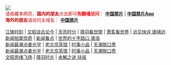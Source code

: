 <div style="width:100%;"><a href="https://a513.fun/"><img src="https://github.com/JohnChen201502/jinpian/blob/master/logo-zgjp.png?raw=true"/></a></div>
<span  style="color:#CC0000;">请收藏本网页，<b>国内的朋友</b>点击即可<b><span style="color:red;">免翻墙访问</span></b>：</span>
<b><a href="https://a513.fun/">中国禁片</a></b> | <b><a href="https://a513.fun/break-gfw/">中国禁片App</a></b>
</br>
<span  style="color:#CC0000;"><b>海外的朋友</b>请访问主域名：</span>
<b><a href="https://jinpian.org/">中国禁片</a></b>
</br></br>
<span><a href="https://a513.fun/author/jiangfeng/">江锋时刻</a></span> | <span><a href="https://a513.fun/author/wenzhao/">文昭谈古论今</a></span> | <span><a href="https://a513.fun/author/zhangtianliang/">天亮时分</a></span> | <span><a href="https://a513.fun/category/political/weiyu/">薇羽看世間</a></span> | <span><a href="https://a513.fun/category/political/xiaomin/">萧茗看世界</a></span> | <span><a href="https://a513.fun/category/political/tangjingyuan/">远见快评 唐靖远</a></span>
</br>
<span><a href="https://a513.fun/author/dayu/">新闻拍案惊奇</a></span> | <span><a href="https://a513.fun/author/limuyang/">新闻看点</a></span> | <span><a href="https://a513.fun/category/news/tanghao/">世界的十字路口 唐浩</a></span>
</br>
<span><a href="https://a513.fun/author/jiangguangyu/">新闻最潮点姜光宇</a></span> | <span><a href="https://a513.fun/author/chaguan/">老北京茶馆</a></span> | <span><a href="https://a513.fun/category/movie/duanju/">时事小品</a></span> | <span><a href="https://a513.fun/author/tianchao/">天潮脱口秀</a></span>
</br>
<span><a href="https://a513.fun/author/jiangguangyu/">新闻最潮点姜光宇</a></span> | <span><a href="https://a513.fun/author/chaguan/">老北京茶馆</a></span> | <span><a href="https://a513.fun/category/movie/duanju/">时事小品</a></span> | <span><a href="https://a513.fun/author/tianchao/">天潮脱口秀</a></span>
</br>
<span><a href="https://a513.fun/category/puzzle/wenzhaosixv/">文昭思绪飞扬</a></span> | <span><a href="https://a513.fun/category/puzzle/weiyushiguang/">薇羽时光</a></span> | <span><a href="https://a513.fun/category/puzzle/fuyao/">未解之谜 扶摇</a></span>
</br>
